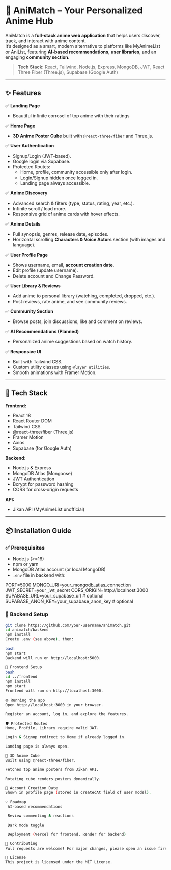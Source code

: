 # 🌸 AniMatch – Your Personalized Anime Hub  

AniMatch is a **full‑stack anime web application** that helps users discover, track, and interact with anime content.  
It’s designed as a smart, modern alternative to platforms like MyAnimeList or AniList, featuring **AI‑based recommendations**, **user libraries**, and an engaging **community section**.

> **Tech Stack:** React, Tailwind, Node.js, Express, MongoDB, JWT, React Three Fiber (Three.js), Supabase (Google Auth)

---

## ✨ Features

✅ **Landing Page** 
- Beautiful infinite corrosel of top anime with their ratings

✅ **Home Page**  
- **3D Anime Poster Cube** built with `@react-three/fiber` and Three.js.  

✅ **User Authentication**  
- Signup/Login (JWT-based).  
- Google login via Supabase.  
- Protected Routes:  
  - Home, profile, community accessible only after login.  
  - Login/Signup hidden once logged in.  
  - Landing page always accessible.

✅ **Anime Discovery**  
- Advanced search & filters (type, status, rating, year, etc.).  
- Infinite scroll / load more.  
- Responsive grid of anime cards with hover effects.

✅ **Anime Details**  
- Full synopsis, genres, release date, episodes.  
- Horizontal scrolling **Characters & Voice Actors** section (with images and language).

✅ **User Profile Page**  
- Shows username, email, **account creation date**.  
- Edit profile (update username).  
- Delete account and Change Password.  

✅ **User Library & Reviews**  
- Add anime to personal library (watching, completed, dropped, etc.).  
- Post reviews, rate anime, and see community reviews.

✅ **Community Section**  
- Browse posts, join discussions, like and comment on reviews.

✅ **AI Recommendations (Planned)**  
- Personalized anime suggestions based on watch history.

✅ **Responsive UI**  
- Built with Tailwind CSS.  
- Custom utility classes using `@layer utilities`.  
- Smooth animations with Framer Motion.

---

## 🚀 Tech Stack

**Frontend:**  
- React 18  
- React Router DOM  
- Tailwind CSS  
- @react-three/fiber (Three.js)  
- Framer Motion  
- Axios  
- Supabase (for Google Auth)

**Backend:**  
- Node.js & Express  
- MongoDB Atlas (Mongoose)  
- JWT Authentication  
- Bcrypt for password hashing  
- CORS for cross‑origin requests

**API:**  
- Jikan API (MyAnimeList unofficial)

---

## 📦 Installation Guide

### ✅ Prerequisites
- Node.js (>=16)
- npm or yarn
- MongoDB Atlas account (or local MongoDB)
- `.env` file in backend with:

PORT=5000
MONGO_URI=your_mongodb_atlas_connection
JWT_SECRET=your_jwt_secret
CORS_ORIGIN=http://localhost:3000
SUPABASE_URL=your_supabase_url # optional
SUPABASE_ANON_KEY=your_supabase_anon_key # optional


### 🔧 Backend Setup
```bash
git clone https://github.com/your-username/animatch.git
cd animatch/backend
npm install
Create .env (see above), then:

bash
npm start
Backend will run on http://localhost:5000.

🎨 Frontend Setup
bash
cd ../frontend
npm install
npm start
Frontend will run on http://localhost:3000.

🌐 Running the app
Open http://localhost:3000 in your browser.

Register an account, log in, and explore the features.

🛡️ Protected Routes
Home, Profile, Library require valid JWT.

Login & Signup redirect to Home if already logged in.

Landing page is always open.

🎥 3D Anime Cube
Built using @react-three/fiber.

Fetches top anime posters from Jikan API.

Rotating cube renders posters dynamically.

📅 Account Creation Date
Shown in profile page (stored in createdAt field of user model).

💡 Roadmap
 AI-based recommendations

 Review commenting & reactions

 Dark mode toggle

 Deployment (Vercel for frontend, Render for backend)

🤝 Contributing
Pull requests are welcome! For major changes, please open an issue first to discuss what you’d like to change.

📜 License
This project is licensed under the MIT License.

